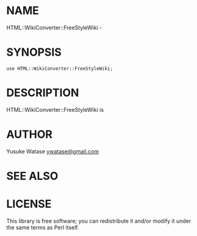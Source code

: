 # NAME

HTML::WikiConverter::FreeStyleWiki -

# SYNOPSIS

    use HTML::WikiConverter::FreeStyleWiki;

# DESCRIPTION

HTML::WikiConverter::FreeStyleWiki is

# AUTHOR

Yusuke Watase <ywatase@gmail.com>

# SEE ALSO

# LICENSE

This library is free software; you can redistribute it and/or modify
it under the same terms as Perl itself.
